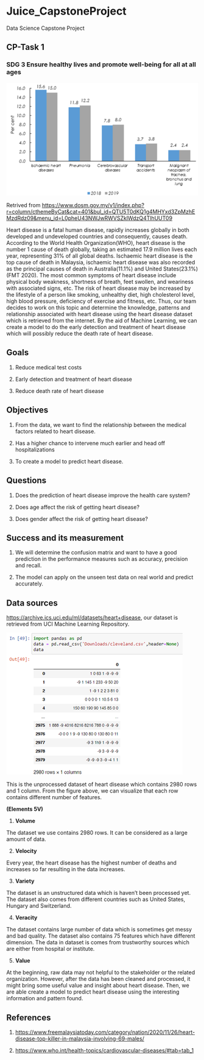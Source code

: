 # Juice_CapstoneProject
Data Science Capstone Project

## CP-Task 1
### SDG 3 Ensure healthy lives and promote well-being for all at all ages 
![](https://github.com/chooikeenyu/Juice_CapstoneProject/blob/main/images/heartdisease_mdata.png)

Retrived from https://www.dosm.gov.my/v1/index.php?r=column/cthemeByCat&cat=401&bul_id=QTU5T0dKQ1g4MHYxd3ZpMzhEMzdRdz09&menu_id=L0pheU43NWJwRWVSZklWdzQ4TlhUUT09 

Heart disease is a fatal human disease, rapidly increases globally in both developed and undeveloped countries and consequently, causes death. According to the World Health Organization(WHO), heart disease is the number 1 cause of death globally, taking an estimated 17.9 million lives each year, representing 31% of all global deaths. Ischaemic heart disease is the top cause of death in Malaysia, ischaemic heart disease was also recorded as the principal causes of death in Australia(11.1%) and United States(23.1%)(FMT 2020). The most common symptoms of heart disease include physical body weakness, shortness of breath, feet swollen, and weariness with associated signs, etc. The risk of heart disease may be increased by the lifestyle of a person like smoking, unhealthy diet, high cholesterol level, high blood pressure, deficiency of exercise and fitness, etc. Thus, our team decides to work on this topic and determine the knowledge, patterns and relationship associated with heart disease using the heart disease dataset which is retrieved from the internet. By the aid of Machine Learning, we can create a model to do the early detection and treatment of heart disease which will possibly reduce the death rate of heart disease. 

## Goals

1) Reduce medical test costs  

2) Early detection and treatment of heart disease 

3) Reduce death rate of heart disease 

 

## Objectives

1) From the data, we want to find the relationship between the medical factors related to heart disease. 

2) Has a higher chance to intervene much earlier and head off hospitalizations 

3) To create a model to predict heart disease. 

 

## Questions 

1) Does the prediction of heart disease improve the health care system? 

2) Does age affect the risk of getting heart disease? 

3) Does gender affect the risk of getting heart disease? 

 

## Success and its measurement

1) We will determine the confusion matrix and want to have a good prediction in the performance measures such as accuracy, precision and recall. 

2) The model can apply on the unseen test data on real world and predict accurately.  


## Data sources 

https://archive.ics.uci.edu/ml/datasets/heart+disease, our dataset is retrieved from UCI Machine Learning Repository. 

![](https://github.com/chooikeenyu/Juice_CapstoneProject/blob/main/images/pandas_datarow.png)

This is the unprocessed dataset of heart disease which contains 2980 rows and 1 column. From the figure above, we can visualize that each row contains different number of features. 

**(Elements 5V)** 

1) **Volume**  

The dataset we use contains 2980 rows. It can be considered as a large amount of data.  

2) **Velocity** 

Every year, the heart disease has the highest number of deaths and increases so far resulting in the data increases. 

3) **Variety** 

The dataset is an unstructured data which is haven’t been processed yet. The dataset also comes from different countries such as United States, Hungary and Switzerland.  

4) **Veracity** 

The dataset contains large number of data which is sometimes get messy and bad quality. The dataset also contains 75 features which have different dimension. The data in dataset is comes from trustworthy sources which are either from hospital or institute. 

5) **Value** 

At the beginning, raw data may not helpful to the stakeholder or the related organization. However, after the data has been cleaned and processed, it might bring some useful value and insight about heart disease. Then, we are able create a model to predict heart disease using the interesting information and pattern found. 

## References 

1) https://www.freemalaysiatoday.com/category/nation/2020/11/26/heart-disease-top-killer-in-malaysia-involving-69-males/ 

2) https://www.who.int/health-topics/cardiovascular-diseases/#tab=tab_1 
